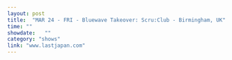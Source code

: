 ```yaml
---
layout: post
title:  "MAR 24 - FRI - Bluewave Takeover: Scru:Club - Birmingham, UK"
time: ""
showdate:   ""
category: "shows"
link: "www.lastjapan.com"
---
```

